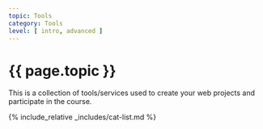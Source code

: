 ```yaml
---
topic: Tools
category: Tools
level: [ intro, advanced ]
---
```


# {{ page.topic }}

This is a collection of tools/services used to create your web projects and participate in the course.

{% include_relative _includes/cat-list.md %}

